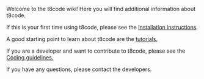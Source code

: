 Welcome to the t8code wiki! Here you will find additional information about t8code.

If this is your first time using t8code, please see the [Installation instructions](https://github.com/holke/t8code/wiki/Installation).

A good starting point to learn about t8code are the [tutorials.](https://github.com/holke/t8code/wiki/Tutorial---Overview)

If you are a developer and want to contribute to t8code, please see the [Coding guidelines.](https://github.com/holke/t8code/wiki/Coding-Guideline)

If you have any questions, please contact the developers.


